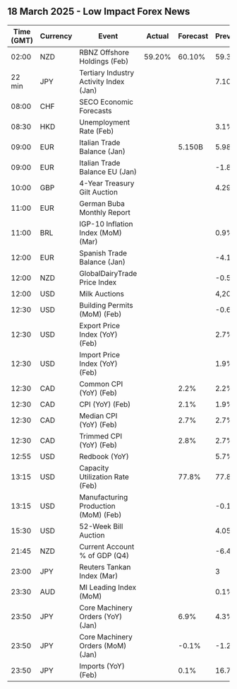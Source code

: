 ## 18 March 2025 - Low Impact Forex News

| Time (GMT) | Currency | Event | Actual | Forecast | Previous |
|------|----------|-------|--------|----------|----------|
| 02:00 | NZD | RBNZ Offshore Holdings (Feb) | 59.20% | 60.10% | 59.30% |
| 22 min | JPY | Tertiary Industry Activity Index (Jan) |  |  | 7.10 |
| 08:00 | CHF | SECO Economic Forecasts |  |  |  |
| 08:30 | HKD | Unemployment Rate (Feb) |  |  | 3.1% |
| 09:00 | EUR | Italian Trade Balance (Jan) |  | 5.150B | 5.980B |
| 09:00 | EUR | Italian Trade Balance EU (Jan) |  |  | -1.86B |
| 10:00 | GBP | 4-Year Treasury Gilt Auction |  |  | 4.294% |
| 11:00 | EUR | German Buba Monthly Report |  |  |  |
| 11:00 | BRL | IGP-10 Inflation Index (MoM) (Mar) |  |  | 0.9% |
| 12:00 | EUR | Spanish Trade Balance (Jan) |  |  | -4.12B |
| 12:00 | NZD | GlobalDairyTrade Price Index |  |  | -0.5% |
| 12:00 | USD | Milk Auctions |  |  | 4,209.0 |
| 12:30 | USD | Building Permits (MoM) (Feb) |  |  | -0.6% |
| 12:30 | USD | Export Price Index (YoY) (Feb) |  |  | 2.7% |
| 12:30 | USD | Import Price Index (YoY) (Feb) |  |  | 1.9% |
| 12:30 | CAD | Common CPI (YoY) (Feb) |  | 2.2% | 2.2% |
| 12:30 | CAD | CPI (YoY) (Feb) |  | 2.1% | 1.9% |
| 12:30 | CAD | Median CPI (YoY) (Feb) |  | 2.7% | 2.7% |
| 12:30 | CAD | Trimmed CPI (YoY) (Feb) |  | 2.8% | 2.7% |
| 12:55 | USD | Redbook (YoY) |  |  | 5.7% |
| 13:15 | USD | Capacity Utilization Rate (Feb) |  | 77.8% | 77.8% |
| 13:15 | USD | Manufacturing Production (MoM) (Feb) |  |  | -0.1% |
| 15:30 | USD | 52-Week Bill Auction |  |  | 4.050% |
| 21:45 | NZD | Current Account % of GDP (Q4) |  |  | -6.40% |
| 23:00 | JPY | Reuters Tankan Index (Mar) |  |  | 3 |
| 23:30 | AUD | MI Leading Index (MoM) |  |  | 0.1% |
| 23:50 | JPY | Core Machinery Orders (YoY) (Jan) |  | 6.9% | 4.3% |
| 23:50 | JPY | Core Machinery Orders (MoM) (Jan) |  | -0.1% | -1.2% |
| 23:50 | JPY | Imports (YoY) (Feb) |  | 0.1% | 16.7% |
